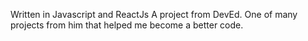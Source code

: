 Written in Javascript and ReactJs
A project from DevEd. One of many projects from him that helped me become a better code. 
